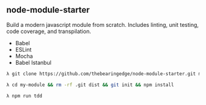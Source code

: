 node-module-starter
----

Build a modern javascript module from scratch. Includes linting, unit testing, code coverage, and transpilation.

- Babel
- ESLint
- Mocha
- Babel Istanbul

```bash
λ git clone https://github.com/thebearingedge/node-module-starter.git my-module

λ cd my-module && rm -rf .git dist && git init && npm install

λ npm run tdd
```
